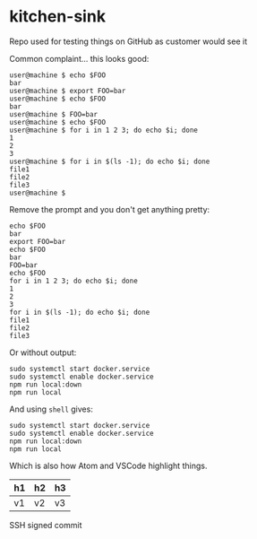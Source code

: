 # kitchen-sink
Repo used for testing things on GitHub as customer would see it

Common complaint... this looks good:

```console
user@machine $ echo $FOO
bar
user@machine $ export FOO=bar
user@machine $ echo $FOO
bar
user@machine $ FOO=bar
user@machine $ echo $FOO
user@machine $ for i in 1 2 3; do echo $i; done
1
2
3
user@machine $ for i in $(ls -1); do echo $i; done
file1
file2
file3
user@machine $
```

Remove the prompt and you don't get anything pretty:

```console
echo $FOO
bar
export FOO=bar
echo $FOO
bar
FOO=bar
echo $FOO
for i in 1 2 3; do echo $i; done
1
2
3
for i in $(ls -1); do echo $i; done
file1
file2
file3
```

Or without output:

```console
sudo systemctl start docker.service
sudo systemctl enable docker.service
npm run local:down
npm run local
```

And using `shell` gives:

```shell
sudo systemctl start docker.service
sudo systemctl enable docker.service
npm run local:down
npm run local
```

Which is also how Atom and VSCode highlight things.


| h1 | h2 | h3 |
|----|----|----|
| v1 | v2 | v3 |


SSH signed commit

